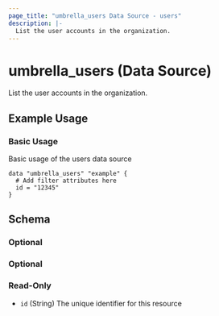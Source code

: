 ```yaml
---
page_title: "umbrella_users Data Source - users"
description: |-
  List the user accounts in the organization.
---
```


# umbrella_users (Data Source)

List the user accounts in the organization.

## Example Usage


### Basic Usage

Basic usage of the users data source

```hcl
data "umbrella_users" "example" {
  # Add filter attributes here
  id = "12345"
}
```



## Schema

### Optional



### Optional



### Read-Only

- `id` (String) The unique identifier for this resource



